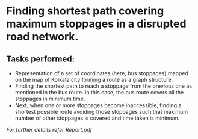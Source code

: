 # Finding shortest path covering maximum stoppages in a disrupted road network.

## Tasks performed:

- Representation of a set of coordinates (here, bus stoppages) mapped on the map of Kolkata city forming a route as a graph structure.
- Finding the shortest path to reach a stoppage from the previous one as mentioned in the bus route. In this case, the bus route covers all the stoppages in minimum time.
- Next, when one or more stoppages become inaccessible, finding a shortest possible route avoiding those stoppages such that maximum number of other stoppages is covered and time taken is minimum.

_For further details refer Report.pdf_
